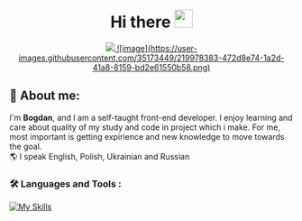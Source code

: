 <h1 align="center">
  Hi there
  <img src="https://media.giphy.com/media/hvRJCLFzcasrR4ia7z/giphy.gif" height="32"/>
</h1>

<div align="center">
  <a href="https://www.facebook.com/bogdan.derdz/">
    <img src="https://user-images.githubusercontent.com/35173449/219978383-472d8e74-1a2d-41a8-8159-bd2e61550b58.png">
  </a>
  <a href="https://www.instagram.com/bagtirr/">
    ![image](https://user-images.githubusercontent.com/35173449/219978383-472d8e74-1a2d-41a8-8159-bd2e61550b58.png)
  </a>  
</div>

## 📕 About me:
<p>I'm <b>Bogdan</b>, and I am a self-taught front-end developer. I enjoy learning and care about quality of my study and code in project which i make. For me, most important is getting expirience and new knowledge to move towards the goal. <br>
🌎 I speak English, Polish, Ukrainian and Russian </p>

### :hammer_and_wrench: Languages and Tools :
[![My Skills](https://skillicons.dev/icons?i=html,css,sass,js,react,redux,git,gulp,webpack&perline=4)](https://skillicons.dev)


